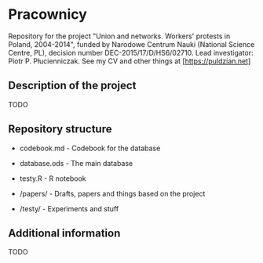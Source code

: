 # Pracownicy
Repository for the project "Union and networks. Workers' protests in Poland, 2004-2014", funded by Narodowe Centrum Nauki (National Science Centre, PL), decision number DEC-2015/17/D/HS6/02710. 
Lead investigator: Piotr P. Płucienniczak.
See my CV and other things at [https://puldzian.net]

## Description of the project
 TODO

## Repository structure
* codebook.md - Codebook for the database
* database.ods - The main database
* testy.R - R notebook

* /papers/ - Drafts, papers and things based on the project
* /testy/ - Experiments and stuff

## Additional information
 TODO
